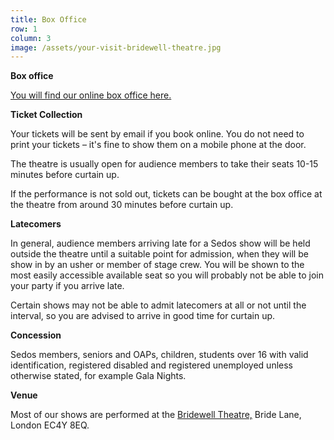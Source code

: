 ```yaml
---
title: Box Office
row: 1
column: 3
image: /assets/your-visit-bridewell-theatre.jpg
---
```

**Box office**

[You will find our online box office here.](https://sedos.ticketsolve.com)

**Ticket Collection**

Your tickets will be sent by email if you book online. You do not need to print your tickets – it's fine to show them on a mobile phone at the door.

The theatre is usually open for audience members to take their seats 10-15 minutes before curtain up.

If the performance is not sold out, tickets can be bought at the box office at the theatre from around 30 minutes before curtain up.

**Latecomers**

In general, audience members arriving late for a Sedos show will be held outside the theatre until a suitable point for admission, when they will be show in by an usher or member of stage crew. You will be shown to the most easily accessible available seat so you will probably not be able to join your party if you arrive late.

Certain shows may not be able to admit latecomers at all or not until the interval, so you are advised to arrive in good time for curtain up.

**Concession**

Sedos members, seniors and OAPs, children, students over 16 with valid identification, registered disabled and registered unemployed unless otherwise stated, for example Gala Nights.

**Venue**

Most of our shows are performed at the [Bridewell Theatre,](https://sedos.co.uk/venues/bridewell) Bride Lane, London EC4Y 8EQ.
